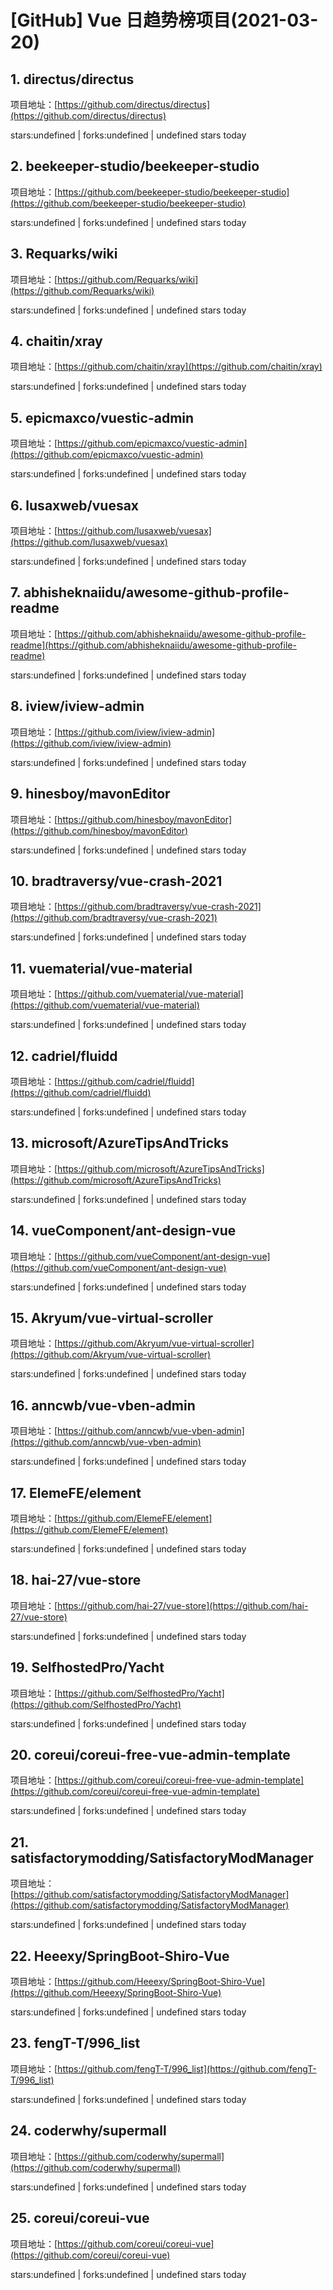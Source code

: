# [GitHub] Vue 日趋势榜项目(2021-03-20)

## 1. directus/directus 

项目地址：[https://github.com/directus/directus](https://github.com/directus/directus)

stars:undefined | forks:undefined | undefined stars today 



## 2. beekeeper-studio/beekeeper-studio 

项目地址：[https://github.com/beekeeper-studio/beekeeper-studio](https://github.com/beekeeper-studio/beekeeper-studio)

stars:undefined | forks:undefined | undefined stars today 



## 3. Requarks/wiki 

项目地址：[https://github.com/Requarks/wiki](https://github.com/Requarks/wiki)

stars:undefined | forks:undefined | undefined stars today 



## 4. chaitin/xray 

项目地址：[https://github.com/chaitin/xray](https://github.com/chaitin/xray)

stars:undefined | forks:undefined | undefined stars today 



## 5. epicmaxco/vuestic-admin 

项目地址：[https://github.com/epicmaxco/vuestic-admin](https://github.com/epicmaxco/vuestic-admin)

stars:undefined | forks:undefined | undefined stars today 



## 6. lusaxweb/vuesax 

项目地址：[https://github.com/lusaxweb/vuesax](https://github.com/lusaxweb/vuesax)

stars:undefined | forks:undefined | undefined stars today 



## 7. abhisheknaiidu/awesome-github-profile-readme 

项目地址：[https://github.com/abhisheknaiidu/awesome-github-profile-readme](https://github.com/abhisheknaiidu/awesome-github-profile-readme)

stars:undefined | forks:undefined | undefined stars today 



## 8. iview/iview-admin 

项目地址：[https://github.com/iview/iview-admin](https://github.com/iview/iview-admin)

stars:undefined | forks:undefined | undefined stars today 



## 9. hinesboy/mavonEditor 

项目地址：[https://github.com/hinesboy/mavonEditor](https://github.com/hinesboy/mavonEditor)

stars:undefined | forks:undefined | undefined stars today 



## 10. bradtraversy/vue-crash-2021 

项目地址：[https://github.com/bradtraversy/vue-crash-2021](https://github.com/bradtraversy/vue-crash-2021)

stars:undefined | forks:undefined | undefined stars today 



## 11. vuematerial/vue-material 

项目地址：[https://github.com/vuematerial/vue-material](https://github.com/vuematerial/vue-material)

stars:undefined | forks:undefined | undefined stars today 



## 12. cadriel/fluidd 

项目地址：[https://github.com/cadriel/fluidd](https://github.com/cadriel/fluidd)

stars:undefined | forks:undefined | undefined stars today 



## 13. microsoft/AzureTipsAndTricks 

项目地址：[https://github.com/microsoft/AzureTipsAndTricks](https://github.com/microsoft/AzureTipsAndTricks)

stars:undefined | forks:undefined | undefined stars today 



## 14. vueComponent/ant-design-vue 

项目地址：[https://github.com/vueComponent/ant-design-vue](https://github.com/vueComponent/ant-design-vue)

stars:undefined | forks:undefined | undefined stars today 



## 15. Akryum/vue-virtual-scroller 

项目地址：[https://github.com/Akryum/vue-virtual-scroller](https://github.com/Akryum/vue-virtual-scroller)

stars:undefined | forks:undefined | undefined stars today 



## 16. anncwb/vue-vben-admin 

项目地址：[https://github.com/anncwb/vue-vben-admin](https://github.com/anncwb/vue-vben-admin)

stars:undefined | forks:undefined | undefined stars today 



## 17. ElemeFE/element 

项目地址：[https://github.com/ElemeFE/element](https://github.com/ElemeFE/element)

stars:undefined | forks:undefined | undefined stars today 



## 18. hai-27/vue-store 

项目地址：[https://github.com/hai-27/vue-store](https://github.com/hai-27/vue-store)

stars:undefined | forks:undefined | undefined stars today 



## 19. SelfhostedPro/Yacht 

项目地址：[https://github.com/SelfhostedPro/Yacht](https://github.com/SelfhostedPro/Yacht)

stars:undefined | forks:undefined | undefined stars today 



## 20. coreui/coreui-free-vue-admin-template 

项目地址：[https://github.com/coreui/coreui-free-vue-admin-template](https://github.com/coreui/coreui-free-vue-admin-template)

stars:undefined | forks:undefined | undefined stars today 



## 21. satisfactorymodding/SatisfactoryModManager 

项目地址：[https://github.com/satisfactorymodding/SatisfactoryModManager](https://github.com/satisfactorymodding/SatisfactoryModManager)

stars:undefined | forks:undefined | undefined stars today 



## 22. Heeexy/SpringBoot-Shiro-Vue 

项目地址：[https://github.com/Heeexy/SpringBoot-Shiro-Vue](https://github.com/Heeexy/SpringBoot-Shiro-Vue)

stars:undefined | forks:undefined | undefined stars today 



## 23. fengT-T/996_list 

项目地址：[https://github.com/fengT-T/996_list](https://github.com/fengT-T/996_list)

stars:undefined | forks:undefined | undefined stars today 



## 24. coderwhy/supermall 

项目地址：[https://github.com/coderwhy/supermall](https://github.com/coderwhy/supermall)

stars:undefined | forks:undefined | undefined stars today 



## 25. coreui/coreui-vue 

项目地址：[https://github.com/coreui/coreui-vue](https://github.com/coreui/coreui-vue)

stars:undefined | forks:undefined | undefined stars today 



